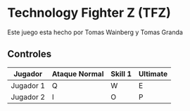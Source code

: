 # Technology Fighter Z (TFZ)

Este juego esta hecho por Tomas Wainberg y Tomas Granda

## Controles

|  Jugador | Ataque Normal | Skill 1 |Ultimate |
|----------|---------------|-|----------|
| Jugador 1| Q | W | E |
| Jugador 2| I | O | P |
